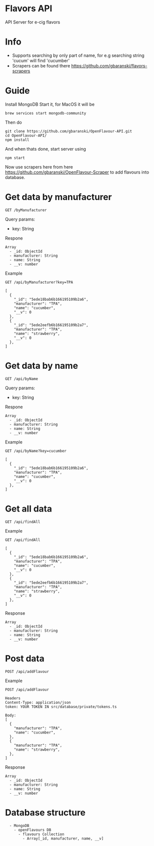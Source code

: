 # Flavors API

API Server for e-cig flavors

# Info

- Supports searching by only part of name, for e.g searching string 'cucum' will find 'cucumber'
- Scrapers can be found there https://github.com/gbaranski/flavors-scrapers
# Guide
Install MongoDB
Start it, for MacOS it will be 
```
brew services start mongodb-community
```
Then do
```
git clone https://github.com/gbaranski/OpenFlavour-API.git
cd OpenFlavour-API/
npm install
```
And when thats done, start server using
```
npm start
```
Now use scrapers here from here https://github.com/gbaranski/OpenFlavour-Scraper to add flavours into database.


# Get data by manufacturer

```
GET /byManufacturer
```

Query params:

- key: String

Respone

```
Array
  - _id: ObjectId
  - manufacturer: String
  - name: String
  - __v: number
```

Example

```
GET /api/byManufacturer?key=TPA

[
  {
    "_id": "5ede18bab6b166195109b2a6",
    "manufacturer": "TPA",
    "name": "cucumber",
    "__v": 0
  },
  {
    "_id": "5ede2eefb6b166195109b2a7",
    "manufacturer": "TPA",
    "name": "strawberry",
    "__v": 0
  },
]
```

# Get data by name

```
GET /api/byName
```

Query params:

- key: String

Respone

```
Array
  - _id: ObjectId
  - manufacturer: String
  - name: String
  - __v: number
```

Example

```
GET /api/byName?key=cucumber

[
  {
    "_id": "5ede18bab6b166195109b2a6",
    "manufacturer": "TPA",
    "name": "cucumber",
    "__v": 0
  },
]
```
# Get all data
```
GET /api/findAll
```
Example

```
GET /api/findAll

[
  {
    "_id": "5ede18bab6b166195109b2a6",
    "manufacturer": "TPA",
    "name": "cucumber",
    "__v": 0
  },
  {
    "_id": "5ede2eefb6b166195109b2a7",
    "manufacturer": "TPA",
    "name": "strawberry",
    "__v": 0
  },
]
```

Response 
```
Array
  - _id: ObjectId
  - manufacturer: String
  - name: String
  - __v: number
```

# Post data
```
POST /api/addFlavour
```
Example

```
POST /api/addFlavour

Headers
Content-Type: application/json
token: YOUR TOKEN IN src/database/private/tokens.ts

Body:
[
  {
    "manufacturer": "TPA",
    "name": "cucumber",
  },
  {
    "manufacturer": "TPA",
    "name": "strawberry",
  },
]
```

Response 

```
Array
  - _id: ObjectId
  - manufacturer: String
  - name: String
  - __v: number
```

# Database structure

```
  - MongoDB
    - openFlavours DB
      - flavours Collection
        - Array[_id, manufacturer, name, __v]
```
